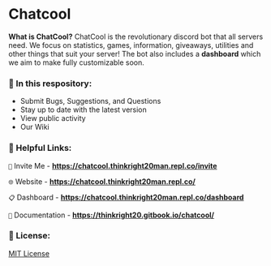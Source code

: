 # Chatcool

**What is ChatCool?**
ChatCool is the revolutionary discord bot that all servers need. We focus on statistics, games, information, giveaways, utilities and other things that suit your server! The bot also includes a **dashboard** which we aim to make fully customizable soon.

### 👀 In this respository:
 - Submit Bugs, Suggestions, and Questions
 - Stay up to date with the latest version
 - View public activity
 - Our Wiki

### 🔗 Helpful Links:

`📩` Invite Me - **https://chatcool.thinkright20man.repl.co/invite**

`🌐` Website - **https://chatcool.thinkright20man.repl.co/**

`📋` Dashboard - **https://chatcool.thinkright20man.repl.co/dashboard**

`📕` Documentation - **https://thinkright20.gitbook.io/chatcool/**
 
### 🔎 License:

[MIT License](https://github.com/ChatCool-Inc/chatcool/blob/main/LICENSE.md)
